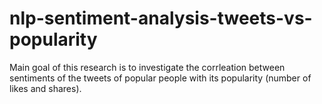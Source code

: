 # nlp-sentiment-analysis-tweets-vs-popularity
Main goal of this research is to investigate the corrleation between sentiments of the tweets of popular people with its popularity (number of likes and shares).
